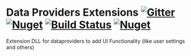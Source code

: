# Data Providers Extensions             [![Gitter](https://badges.gitter.im/Analogy-LogViewer/community.svg)](https://gitter.im/Analogy-LogViewer/community?utm_source=badge&utm_medium=badge&utm_campaign=pr-badge)  [![Nuget](https://img.shields.io/nuget/v/Analogy.DataProviders.Extensions)](https://www.nuget.org/packages/Analogy.DataProviders.Extensions/) [![Build Status](https://dev.azure.com/Analogy-LogViewer/Analogy%20Log%20Viewer/_apis/build/status/Analogy-LogViewer.Analogy.DataProviders.Extensions?branchName=master)](https://dev.azure.com/Analogy-LogViewer/Analogy%20Log%20Viewer/_build/latest?definitionId=9&branchName=master) [![Nuget](https://img.shields.io/nuget/dt/Analogy.DataProviders.Extensions)](https://www.nuget.org/packages/Analogy.DataProviders.Extensions/)
Extension DLL for dataproviders to add UI Functionality (like user settings and others)

